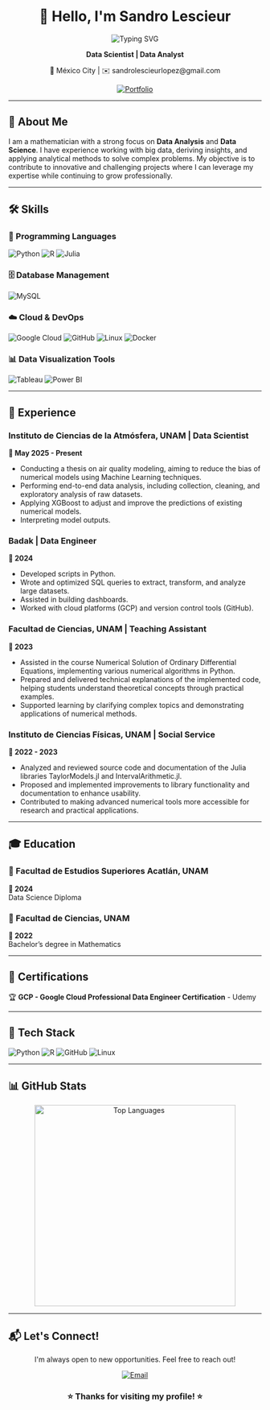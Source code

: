 <div align="center">

# 👋 Hello, I'm Sandro Lescieur

![Typing SVG](https://readme-typing-svg.herokuapp.com?font=Fira+Code&size=22&pause=1000&color=3B82F6&center=true&vCenter=true&width=600&lines=Data+Scientist;Data+Analyst)

**Data Scientist | Data Analyst**

<p align="center">
  📍 México City | ✉️ sandrolescieurlopez@gmail.com
</p>

<p align="center">
  <a href="https://portfolio-sandrolescieur.streamlit.app/" target="_blank">
    <img src="https://img.shields.io/badge/Portfolio-000000?style=for-the-badge&logo=google-chrome&logoColor=white" alt="Portfolio"/>
  </a>
</p>

</div>

---

## 🚀 About Me

I am a mathematician with a strong focus on **Data Analysis** and **Data Science**. I have experience working with big data, deriving insights, and applying analytical methods to solve complex problems. My objective is to contribute to innovative and challenging projects where I can leverage my expertise while continuing to grow professionally.

---

## 🛠️ Skills

### 🔧 Programming Languages
![Python](https://img.shields.io/badge/Python-3776AB?style=for-the-badge&logo=python&logoColor=white)
![R](https://img.shields.io/badge/R-00599C?style=for-the-badge&logo=R&logoColor=white)
![Julia](https://img.shields.io/badge/Julia-9558B2?style=for-the-badge&logo=julia&logoColor=white)

### 🗄️ Database Management
![MySQL](https://img.shields.io/badge/MySQL-4479A1?style=for-the-badge&logo=mysql&logoColor=white)

### ☁️ Cloud & DevOps
![Google Cloud](https://img.shields.io/badge/Google_Cloud-4285F4?style=for-the-badge&logo=google-cloud&logoColor=white)
![GitHub](https://img.shields.io/badge/GitHub-181717?style=for-the-badge&logo=github&logoColor=white)
![Linux](https://img.shields.io/badge/Linux-FCC624?style=for-the-badge&logo=linux&logoColor=black)
![Docker](https://img.shields.io/badge/Docker-2496ED?style=for-the-badge&logo=docker&logoColor=white)

### 📊 Data Visualization Tools
![Tableau](https://img.shields.io/badge/Tableau-5A9BD5?style=for-the-badge&logo=tableau&logoColor=white) ![Power BI](https://img.shields.io/badge/Power_BI-01B8AA?style=for-the-badge&logo=power-bi&logoColor=white)

---

## 💼 Experience

### **Instituto de Ciencias de la Atmósfera, UNAM | Data Scientist**
**📅 May 2025 - Present** 
- Conducting a thesis on air quality modeling, aiming to reduce the bias of numerical models using Machine Learning techniques.
- Performing end-to-end data analysis, including collection, cleaning, and exploratory analysis of raw datasets.
- Applying XGBoost to adjust and improve the predictions of existing numerical models.
- Interpreting model outputs.

### **Badak | Data Engineer**  
**📅 2024**  
- Developed scripts in Python.
- Wrote and optimized SQL queries to extract, transform, and analyze large datasets. 
- Assisted in building dashboards.
- Worked with cloud platforms (GCP) and version control tools (GitHub).

### **Facultad de Ciencias, UNAM | Teaching Assistant**
**📅 2023**
- Assisted in the course Numerical Solution of Ordinary Differential Equations, implementing various numerical algorithms in Python.
- Prepared and delivered technical explanations of the implemented code, helping students understand theoretical concepts through practical examples.
- Supported learning by clarifying complex topics and demonstrating applications of numerical methods.

### **Instituto de Ciencias Físicas, UNAM | Social Service**
**📅 2022 - 2023**
- Analyzed and reviewed source code and documentation of the Julia libraries TaylorModels.jl and IntervalArithmetic.jl.
- Proposed and implemented improvements to library functionality and documentation to enhance usability.
- Contributed to making advanced numerical tools more accessible for research and practical applications.

---

## 🎓 Education

### 🏫 Facultad de Estudios Superiores Acatlán, UNAM
**📅 2024**  
Data Science Diploma

### 🏫 Facultad de Ciencias, UNAM
**📅 2022**  
Bachelor’s degree in Mathematics

---

## 📜 Certifications

🏆 **GCP - Google Cloud Professional Data Engineer Certification** - Udemy

---

## 🔹 Tech Stack

![Python](https://img.shields.io/badge/Python-3776AB?style=for-the-badge&logo=python&logoColor=white)
![R](https://img.shields.io/badge/R-00599C?style=for-the-badge&logo=R&logoColor=white)
![GitHub](https://img.shields.io/badge/GitHub-181717?style=for-the-badge&logo=github&logoColor=white)
![Linux](https://img.shields.io/badge/Linux-FCC624?style=for-the-badge&logo=linux&logoColor=black)

---

## 📊 GitHub Stats

<div align="center">

<img src="https://github-readme-stats.vercel.app/api/top-langs/?username=sandrolescieur&layout=compact&theme=radical&hide_border=true" alt="Top Languages" width="400" />

</div>

---

## 📬 Let's Connect!

<div align="center">

I'm always open to new opportunities. Feel free to reach out!

<p align="center">
  <a href="mailto:sandrolescieurlopez@gmail.com" target="_blank">
    <img src="https://img.shields.io/badge/Email-D14836?style=for-the-badge&logo=gmail&logoColor=white" alt="Email"/>
  </a>
</p>

### ⭐ **Thanks for visiting my profile!** ⭐
</div>
